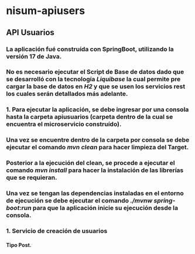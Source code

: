 # nisum-apiusers
## API Usuarios
### La aplicación fué construída con SpringBoot, utilizando la versión 17 de Java.
### No es necesario ejecutar el Script de Base de datos dado que se desarrolló con la tecnología *Liquibase* la cual permite pre cargar la base de datos en *H2* y que se usen los servicios rest los cuales serán detallados más adelante.
### 1. Para ejecutar la aplicación, se debe ingresar por una consola hasta la carpeta apiusuarios (carpeta dentro de la cual se encuentra el microservicio construído).
### Una vez se encuentre dentro de la carpeta por consola se debe ejecutar el comando ***mvn clean*** para hacer limpieza del Target.
### Posterior a la ejecución del clean, se procede a ejecutar el comando ***mvn install*** para hacer la instalación de las librerías que se requieran.
### Una vez se tengan las dependencias instaladas en el entorno de ejecución se debe ejecutar el comando ***./mvnw spring-boot:run*** para que la aplicación inicie su ejecución desde la consola.
### 1. Servicio de creación de usuarios
#### Tipo Post.
#### 